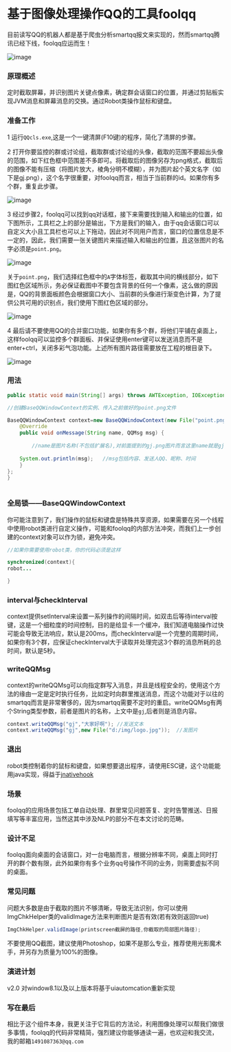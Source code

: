 # 基于图像处理操作QQ的工具foolqq

目前读写QQ的机器人都是基于爬虫分析smartqq报文来实现的，然而smartqq腾讯已经下线，foolqq应运而生！

![image](https://github.com/shiyafeng/foolqq/blob/master/cap_hat_poker_128px_4073_easyicon.net.png)

### 原理概述

定时截取屏幕，并识别图片关键点像素，确定群会话窗口的位置，并通过剪贴板实现JVM消息和屏幕消息的交换。通过Robot类操作鼠标和键盘。

### 准备工作

1 运行`QQcls.exe`,这是一个一键清屏(F10键)的程序，简化了清屏的步骤。

2 打开你要监控的群或讨论组，截取群或讨论组的头像，截取的范围不要超出头像的范围，如下红色框中范围差不多即可。将截取后的图像另存为png格式，截取后的图像不能有压缩（将图片放大，棱角分明不模糊），并为图片起个英文名字（如下是gj.png），这个名字很重要，对foolqq而言，相当于当前群的id。如果你有多个群，重复此步骤。

![image](https://github.com/shiyafeng/foolqq/blob/master/pic2.jpg)

3 经过步骤2，foolqq可以找到qq对话框，接下来需要找到输入和输出的位置，如下图所示，工具栏之上的部分是输出，下方是我们的输入，由于qq会话窗口可以自定义大小且工具栏也可以上下拖动，因此对不同用户而言，窗口的位置信息是不一定的，因此，我们需要一张关键图片来描述输入和输出的位置，且这张图片的名字必须是`point.png`。

![image](https://github.com/shiyafeng/foolqq/blob/master/pic3.jpg)

关于`point.png`，我们选择红色框中的`A`字体标签，截取其中间的横线部分，如下图红色区域所示，务必保证截图中不要包含背景的任何一个像素，这么做的原因是，QQ的背景面板颜色会根据窗口大小、当前群的头像进行渐变色计算，为了提供公共可用的识别点，我们使用下图红色区域的部分。

![image](https://github.com/shiyafeng/foolqq/blob/master/pic4.jpg)

4 最后请不要使用QQ的合并窗口功能，如果你有多个群，将他们平铺在桌面上，这样foolqq可以监控多个群面板、并保证使用enter键可以发送消息而不是enter+ctrl，关闭多彩气泡功能。上述所有图片路径需要放在工程的根目录下。

![image](https://github.com/shiyafeng/foolqq/blob/master/pic5.jpg)

### 用法

```Java
public static void main(String[] args) throws AWTException, IOException, NativeHookException {

//创建BaseQQWindowContext的实例、传入之前做好的point.png文件

BaseQQWindowContext context=new BaseQQWindowContext(new File("point.png")) {
	@Override
	public void onMessage(String name, QQMsg msg) {
	
        //name是图片名称(不包括扩展名),对前面提到的gj.png图片而言这里name就是gj，因此可以根据name判断到底是哪个群的消息
	
	System.out.println(msg);   //msg包括内容、发送人QQ、昵称、时间
	}
};
}
  
  ```
  
 ### 全局锁——BaseQQWindowContext

你可能注意到了，我们操作的鼠标和键盘是特殊共享资源，如果需要在另一个线程中使用robot类进行自定义操作，可能和foolqq的内部方法冲突，而我们上一步创建的context对象可以作为锁，避免冲突。

```Java
//如果你需要使用robot类，你的代码必须是这样

synchronized(context){
robot...

}

```

### interval与checkInterval

context提供setInterval来设置一系列操作的间隔时间，如双击后等待interval按键，这是一个细粒度的时间控制，目的是给显卡一个缓冲，我们知道电脑操作过快可能会导致无法响应，默认是200ms，而checkInterval是一个完整的周期时间，如果你有3个群，应保证checkInterval大于读取并处理完这3个群的消息所耗的总时间，默认是5秒。


### writeQQMsg

context的writeQQMsg可以向指定群写入消息，并且是线程安全的，使用这个方法的缘由一定是定时执行任务，比如定时向群里推送消息，而这个功能对于以往的smartqq而言是非常奢侈的，因为smartqq需要不定时的重启。writeQQMsg有两个String类型参数，前者是图片的名称，上文中是`gj`,后者则是消息内容。

```Java
context.writeQQMsg("gj","大家好啊"); //发送文本
context.writeQQMsg("gj",new File("d:/img/logo.jpg"));  //发图片
```


### 退出

robot类控制着你的鼠标和键盘，如果想要退出程序，请使用ESC键，这个功能能用java实现，得益于[jnativehook](https://github.com/kwhat/jnativehook)

### 场景

foolqq的应用场景包括工单自动处理、群里常见问题答复、定时告警推送、日报填写等丰富应用，当然这其中涉及NLP的部分不在本文讨论的范畴。

### 设计不足

foolqq面向桌面的会话窗口，对一台电脑而言，根据分辨率不同，桌面上同时打开的群个数有限，此外如果你有多个业务qq号操作不同的业务，则需要虚拟不同的桌面。

### 常见问题

问题大多数是由于截取的图片不够清晰，导致无法识别，你可以使用ImgChkHelper类的validImage方法来判断图片是否有效(若有效则返回true)
```Java
ImgChkHelper.validImage(printscreen截屏的路径,你截取的局部图片路径);
```
不要使用QQ截图，建议使用Photoshop，如果不是那么专业，推荐使用光影魔术手，并另存为质量为100%的图像。

### 演进计划

v2.0 对window8.1以及以上版本将基于uiautomcation重新实现

### 写在最后

相比于这个组件本身，我更关注于它背后的方法论，利用图像处理可以帮我们做很多事情，foolqq的代码非常精简，强烈建议你能够通读一遍，也欢迎和我交流，我的邮箱`1491087363@qq.com`




